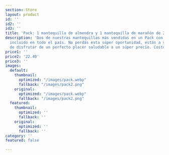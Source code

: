 ```yaml
---
section: Store
layout: product
id: ''
id2: ''
id3: ''
title: 'Pack: 1 mantequilla de almendra y 1 mantequilla de marañón de 265g.  '
description: 'Dos de nuestras mantequillas más vendidas en un Pack con envío a domicilio
  incluido en todo el país. No perdás esta súper oportunidad, estás a varios clicks
  de disfrutar de un perfecto placer saludable a un súper precio. Costo: ₡12,900'
price1: ''
price2: '22.40'
price3: ''
images:
  default:
    thumbnail:
      optimized: "/images/pack.webp"
      fallback: "/images/pack2.png"
    original:
      optimized: "/images/pack.webp"
      fallback: "/images/pack2.png"
  featured:
    thumbnail:
      optimized: ''
      fallback: ''
    original:
      optimized: ''
      fallback: ''
category: ''
featured: false

---
```

